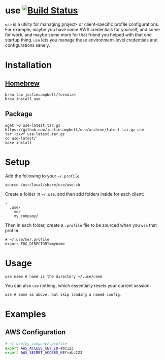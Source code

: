 # use [![Build Status](https://travis-ci.org/justincampbell/use.svg?branch=master)](https://travis-ci.org/justincampbell/use)

`use` is a utility for managing project- or client-specific profile configurations. For example, maybe you have some AWS credentials for yourself, and some for work, and maybe some more for that friend you helped with that one startup thing. `use` lets you manage these environment-level credentials and configurations sanely.

# Installation

## [Homebrew](http://brew.sh)

    brew tap justincampbell/formulae
    brew install use

## Package

    wget -O use-latest.tar.gz https://github.com/justincampbell/use/archive/latest.tar.gz use
    tar -zxvf use-latest.tar.gz
    cd use-latest/
    make install

# Setup

Add the following to your `~/.profile`:

    source /usr/local/share/use/use.sh

Create a folder in `~/.use`, and then add folders inside for each client:

    ~
      .use/
        me/
        my_company/

Then in each folder, create a `.profile` file to be sourced when you `use` that profile.

    # ~/.use/me/.profile
    export FOG_DIRECTORY=myname

# Usage

    use name # name is the directory ~/.use/name

You can also `use` nothing, which essentially resets your current session:

    use # Same as above, but skip loading a named config.

# Examples

## AWS Configuration

```sh
# ~/.use/my_company/.profile
export AWS_ACCESS_KEY_ID=abc123
export AWS_SECRET_ACCESS_KEY=abc123
```
